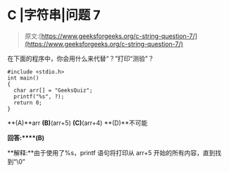 # C |字符串|问题 7

> 原文:[https://www.geeksforgeeks.org/c-string-question-7/](https://www.geeksforgeeks.org/c-string-question-7/)

在下面的程序中，你会用什么来代替“？”打印“测验”？

```
#include <stdio.h>
int main() 
{ 
  char arr[] = "GeeksQuiz"; 
  printf("%s", ?); 
  return 0; 
}
```

**(A)**arr
**(B)**(arr+5)
**(C)**(arr+4)
**(D)**不可能

**回答:****(B)**

**解释:**由于使用了%s，printf 语句将打印从 arr+5 开始的所有内容，直到找到“\0”
